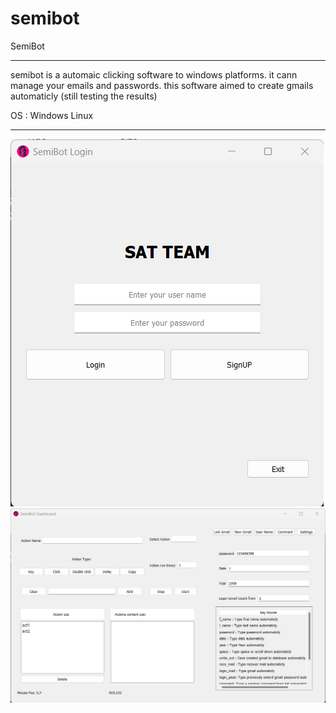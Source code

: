 # semibot
SemiBot
*****************************************************
semibot is a automaic clicking software to windows platforms. it cann manage your emails and passwords. 
this software aimed to create gmails automaticly
(still testing the results)

OS : 
  Windows
  Linux
*****************************************************

![alt text](https://github.com/chapayev0/semibot/blob/main/Screenshots/p1.png)
![alt text](https://github.com/chapayev0/semibot/blob/main/Screenshots/p2.png)

